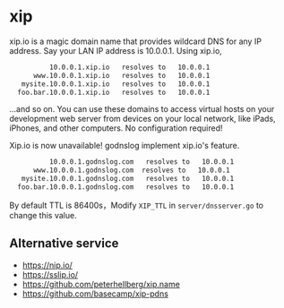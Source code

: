 # xip

xip.io is a magic domain name that provides wildcard DNS
for any IP address. Say your LAN IP address is 10.0.0.1.
Using xip.io,

``` bash
          10.0.0.1.xip.io   resolves to   10.0.0.1
      www.10.0.0.1.xip.io   resolves to   10.0.0.1
   mysite.10.0.0.1.xip.io   resolves to   10.0.0.1
  foo.bar.10.0.0.1.xip.io   resolves to   10.0.0.1
```

...and so on. You can use these domains to access virtual
hosts on your development web server from devices on your
local network, like iPads, iPhones, and other computers.
No configuration required!

Xip.io is now unavailable! godnslog implement xip.io's feature.


``` bash
          10.0.0.1.godnslog.com   resolves to   10.0.0.1
      www.10.0.0.1.godnslog.com  resolves to   10.0.0.1
   mysite.10.0.0.1.godnslog.com   resolves to   10.0.0.1
  foo.bar.10.0.0.1.godnslog.com   resolves to   10.0.0.1
```
By default TTL is 86400s，Modify `XIP_TTL` in `server/dnsserver.go` to change this value.

## Alternative service 

- https://nip.io/
- https://sslip.io/
- https://github.com/peterhellberg/xip.name
- https://github.com/basecamp/xip-pdns
